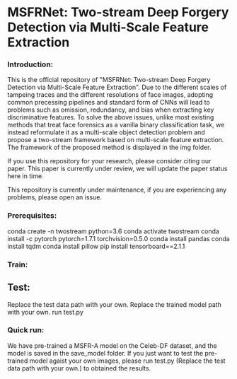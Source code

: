 # MSFRNet: Two-stream Deep Forgery Detection via Multi-Scale Feature Extraction

### Introduction:  
This is the official repository of "MSFRNet: Two-stream Deep Forgery Detection via Multi-Scale Feature Extraction". Due to the different scales of tampeing traces and the different resolutions of face images, adopting common precessing pipelines and standard form of CNNs will lead to problems such as omission, redundancy, and bias when extracting key discriminative features. To solve the above issues, unlike most existing methods that treat face forensics as a vanilla binary classification task, we instead reformulate it as a multi-scale object detection problem and propose a two-stream framework based on multi-scale feature extraction. The framework of the proposed method is displayed in the img folder.

If you use this repository for your research, please consider citing our paper. This paper is currently under review, we will update the paper status here in time.

This repository is currently under maintenance, if you are experiencing any problems, please open an issue.

### Prerequisites:  
conda create -n twostream python=3.6
conda activate twostream
conda install -c pytorch pytorch=1.7.1 torchvision=0.5.0
conda install pandas
conda install tqdm
conda install pillow
pip install tensorboard==2.1.1

### Train:  



## Test:  
Replace the test data path with your own.
Replace the trained model path with your own.
run test.py

### Quick run:
We have pre-trained a MSFR-A model on the Celeb-DF dataset, and the model is saved in the save_model folder. 
If you just want to test the pre-trained model agaist your own images, please run test.py (Replace the test data path with your own.) to obtained the results.
